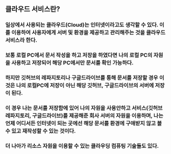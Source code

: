 ## 클라우드 서비스란?
### 일상에서 사용되는 클라우드(Cloud)는 인터넷이라고도 생각할 수 있다. 이를 이용하여 사용자에게 서버 및 환경을 제공하고 관리해주는 것을 클라우드 서비스라 한다.
### 보통 로컬 PC에서 문서 작성을 하고 저장을 하였다면 나의 로컬 PC의 자원을 사용하고 저장되어 해당 PC에서만 문서를 확인 가능하다.
### 하지만 깃허브의 레파지토리나 구글드라이브를 통해 문서를 저장할 경우 이것은 나의 로컬PC에 저장이 아닌 해당 깃허브, 구글드라이브의 서버에 저장이 된다. 
### 이 경우 나는 문서를 저장함에 있어 나의 자원을 사용안하고 서비스(깃허브 레파지토리, 구글드라이브)를 제공해준 회사 서버의 자원을 이용하며, 나는 언제 어디서든 인터넷이 되는 곳에선 해당 문서를 환경에 구애받지 않고 볼 수 있고 재작성할 수 있는 것이다.
### 더 나아가 리소스 자원을 이용할 수 있는 클라우딩 컴퓨팅 기술들도 있다.
